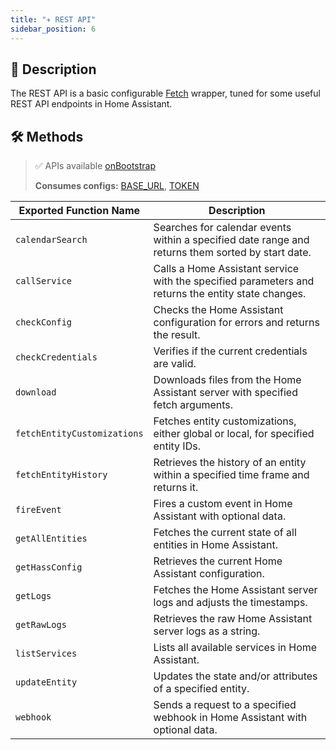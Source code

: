 ```yaml
---
title: "✈️ REST API"
sidebar_position: 6
---
```

## 📖 Description

The REST API is a basic configurable [Fetch](/docs/core/fetch) wrapper, tuned for some useful REST API endpoints in Home Assistant.

## 🛠 Methods

> ✅ APIs available [onBootstrap](/docs/core/lifecycle/onBootstrap)
>
> **Consumes configs:** [BASE_URL](/hass/config/BASE_URL), [TOKEN](/hass/config/TOKEN)

| Exported Function Name      | Description                                                                                        |
| --------------------------- | -------------------------------------------------------------------------------------------------- |
| `calendarSearch`            | Searches for calendar events within a specified date range and returns them sorted by start date.  |
| `callService`               | Calls a Home Assistant service with the specified parameters and returns the entity state changes. |
| `checkConfig`               | Checks the Home Assistant configuration for errors and returns the result.                         |
| `checkCredentials`          | Verifies if the current credentials are valid.                                                     |
| `download`                  | Downloads files from the Home Assistant server with specified fetch arguments.                     |
| `fetchEntityCustomizations` | Fetches entity customizations, either global or local, for specified entity IDs.                   |
| `fetchEntityHistory`        | Retrieves the history of an entity within a specified time frame and returns it.                   |
| `fireEvent`                 | Fires a custom event in Home Assistant with optional data.                                         |
| `getAllEntities`            | Fetches the current state of all entities in Home Assistant.                                       |
| `getHassConfig`             | Retrieves the current Home Assistant configuration.                                                |
| `getLogs`                   | Fetches the Home Assistant server logs and adjusts the timestamps.                                 |
| `getRawLogs`                | Retrieves the raw Home Assistant server logs as a string.                                          |
| `listServices`              | Lists all available services in Home Assistant.                                                    |
| `updateEntity`              | Updates the state and/or attributes of a specified entity.                                         |
| `webhook`                   | Sends a request to a specified webhook in Home Assistant with optional data.                       |
